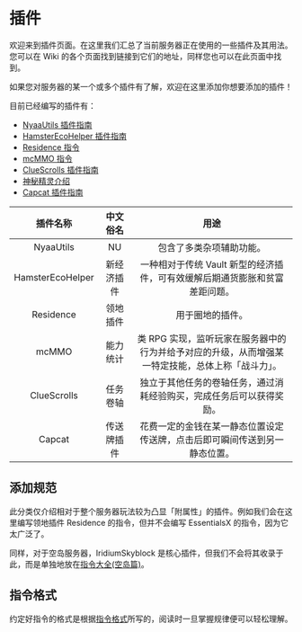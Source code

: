 # 插件

欢迎来到插件页面。在这里我们汇总了当前服务器正在使用的一些插件及其用法。您可以在 Wiki 的各个页面找到链接到它们的地址，同样您也可以在此页面中找到。

如果您对服务器的某一个或多个插件有了解，欢迎在这里添加你想要添加的插件！

目前已经编写的插件有：

- [NyaaUtils 插件指南](plugins/nyaautils.md)
- [HamsterEcoHelper 插件指南](/plugins/hamsterecohelper-guide.md)
- [Residence 指令](/plugins/residence-commands.md)
- [mcMMO 指令](/plugins/mcmmo-commands.md)
- [ClueScrolls 插件指南](/plugins/cluescrolls.md)
- [神秘精灵介绍](/plugins/sprite.md)
- [Capcat 插件指南](/plugins/capcat.md)

|     插件名称     |  中文俗名  |                                               用途                                                |
| :--------------: | :--------: | :-----------------------------------------------------------------------------------------------: |
|    NyaaUtils     |     NU     |                                     包含了多类杂项辅助功能。                                      |
| HamsterEcoHelper | 新经济插件 |            一种相对于传统 Vault 新型的经济插件，可有效缓解后期通货膨胀和贫富差距问题。            |
|    Residence     |  领地插件  |                                         用于圈地的插件。                                          |
|      mcMMO       |  能力统计  | 类 RPG 实现，监听玩家在服务器中的行为并给予对应的升级，从而增强某一特定技能，总体上称「战斗力」。 |
|   ClueScrolls    |  任务卷轴  |               独立于其他任务的卷轴任务，通过消耗经验购买，完成任务后可以获得奖励。                |
|      Capcat      | 传送牌插件 |            花费一定的金钱在某一静态位置设定传送牌，点击后即可瞬间传送到另一静态位置。             |

## 添加规范

此分类仅介绍相对于整个服务器玩法较为凸显「附属性」的插件。例如我们会在这里编写领地插件 Residence 的指令，但并不会编写 EssentialsX 的指令，因为它太广泛了。

同样，对于空岛服务器，IridiumSkyblock 是核心插件，但我们不会将其收录于此，而是单独地放在[指令大全(空岛篇)](/others/commands-for-skyblock.md)。

## 指令格式

约定好指令的格式是根据[指令格式](//book.sotap.org/#/wiki/command-format.md)所写的，阅读时一旦掌握规律便可以轻松理解。
